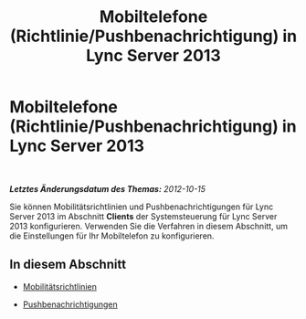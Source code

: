 ﻿---
title: Mobiltelefone (Richtlinie/Pushbenachrichtigung) in Lync Server 2013
TOCTitle: Mobiltelefone (Richtlinie/Pushbenachrichtigung) in Lync Server 2013
ms:assetid: 7f890ac0-3680-4607-adb5-8306d8ede72c
ms:mtpsurl: https://technet.microsoft.com/de-de/library/JJ688106(v=OCS.15)
ms:contentKeyID: 49890808
ms.date: 05/19/2016
mtps_version: v=OCS.15
ms.translationtype: HT
---

# Mobiltelefone (Richtlinie/Pushbenachrichtigung) in Lync Server 2013

 

_**Letztes Änderungsdatum des Themas:** 2012-10-15_

Sie können Mobilitätsrichtlinien und Pushbenachrichtigungen für Lync Server 2013 im Abschnitt **Clients** der Systemsteuerung für Lync Server 2013 konfigurieren. Verwenden Sie die Verfahren in diesem Abschnitt, um die Einstellungen für Ihr Mobiltelefon zu konfigurieren.

## In diesem Abschnitt

  - [Mobilitätsrichtlinien](lync-server-2013-mobility-policies.md)

  - [Pushbenachrichtigungen](lync-server-2013-push-notifications.md)

